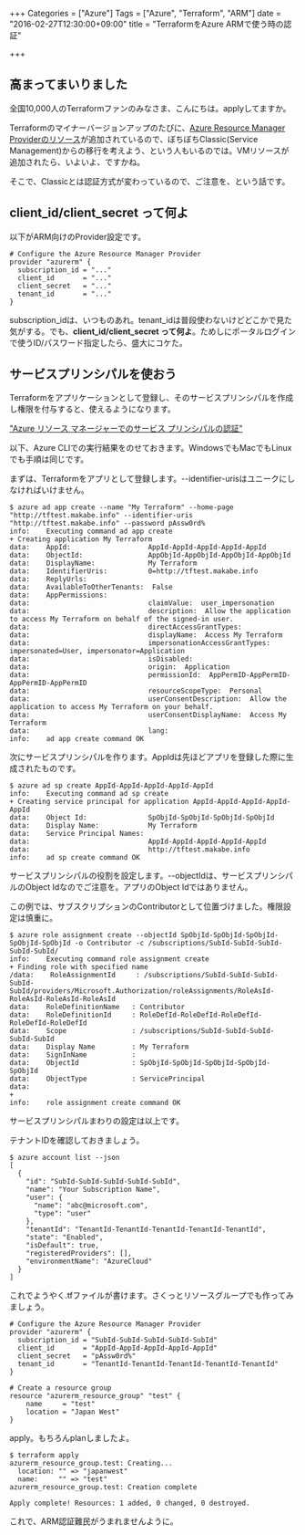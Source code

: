 +++
Categories = ["Azure"]
Tags = ["Azure", "Terraform", "ARM"]
date = "2016-02-27T12:30:00+09:00"
title = "TerraformをAzure ARMで使う時の認証"

+++

## 高まってまいりました
全国10,000人のTerraformファンのみなさま、こんにちは。applyしてますか。

Terraformのマイナーバージョンアップのたびに、[Azure Resource Manager Providerのリソース](https://www.terraform.io/docs/providers/azurerm/index.html)が追加されているので、ぼちぼちClassic(Service Management)からの移行を考えよう、という人もいるのでは。VMリソースが追加されたら、いよいよ、ですかね。

そこで、Classicとは認証方式が変わっているので、ご注意を、という話です。

## client_id/client_secret って何よ
以下がARM向けのProvider設定です。

    # Configure the Azure Resource Manager Provider
    provider "azurerm" {
      subscription_id = "..."
      client_id       = "..."
      client_secret   = "..."
      tenant_id       = "..."
    }
    

subscription_idは、いつものあれ。tenant_idは普段使わないけどどこかで見た気がする。でも、**client_id/client_secret って何よ**。ためしにポータルログインで使うID/パスワード指定したら、盛大にコケた。

## サービスプリンシパルを使おう
Terraformをアプリケーションとして登録し、そのサービスプリンシパルを作成し権限を付与すると、使えるようになります。

["Azure リソース マネージャーでのサービス プリンシパルの認証"](https://azure.microsoft.com/ja-jp/documentation/articles/resource-group-authenticate-service-principal/#--azure-cli)

以下、Azure CLIでの実行結果をのせておきます。WindowsでもMacでもLinuxでも手順は同じです。

まずは、Terraformをアプリとして登録します。--identifier-urisはユニークにしなければいけません。

    $ azure ad app create --name "My Terraform" --home-page "http://tftest.makabe.info" --identifier-uris "http://tftest.makabe.info" --password pAssw0rd%
    info:    Executing command ad app create
    + Creating application My Terraform
    data:    AppId:                   AppId-AppId-AppId-AppId-AppId
    data:    ObjectId:                AppObjId-AppObjId-AppObjId-AppObjId
    data:    DisplayName:             My Terraform
    data:    IdentifierUris:          0=http://tftest.makabe.info
    data:    ReplyUrls:
    data:    AvailableToOtherTenants:  False
    data:    AppPermissions:
    data:                             claimValue:  user_impersonation
    data:                             description:  Allow the application to access My Terraform on behalf of the signed-in user.
    data:                             directAccessGrantTypes:
    data:                             displayName:  Access My Terraform
    data:                             impersonationAccessGrantTypes:  impersonated=User, impersonator=Application
    data:                             isDisabled:
    data:                             origin:  Application
    data:                             permissionId:  AppPermID-AppPermID-AppPermID-AppPermID
    data:                             resourceScopeType:  Personal
    data:                             userConsentDescription:  Allow the application to access My Terraform on your behalf.
    data:                             userConsentDisplayName:  Access My Terraform
    data:                             lang:
    info:    ad app create command OK

次にサービスプリンシパルを作ります。AppIdは先ほどアプリを登録した際に生成されたものです。

    $ azure ad sp create AppId-AppId-AppId-AppId-AppId
    info:    Executing command ad sp create
    + Creating service principal for application AppId-AppId-AppId-AppId-AppId
    data:    Object Id:               SpObjId-SpObjId-SpObjId-SpObjId
    data:    Display Name:            My Terraform
    data:    Service Principal Names:
    data:                             AppId-AppId-AppId-AppId-AppId
    data:                             http://tftest.makabe.info
    info:    ad sp create command OK
    
サービスプリンシパルの役割を設定します。--objectIdは、サービスプリンシパルのObject Idなのでご注意を。アプリのObject Idではありません。

この例では、サブスクリプションのContributorとして位置づけました。権限設定は慎重に。

    $ azure role assignment create --objectId SpObjId-SpObjId-SpObjId-SpObjId-SpObjId -o Contributor -c /subscriptions/SubId-SubId-SubId-SubId-SubId/
    info:    Executing command role assignment create
    + Finding role with specified name
    /data:    RoleAssignmentId     : /subscriptions/SubId-SubId-SubId-SubId-SubId/providers/Microsoft.Authorization/roleAssignments/RoleAsId-RoleAsId-RoleAsId-RoleAsId
    data:    RoleDefinitionName   : Contributor
    data:    RoleDefinitionId     : RoleDefId-RoleDefId-RoleDefId-RoleDefId-RoleDefId
    data:    Scope                : /subscriptions/SubId-SubId-SubId-SubId-SubId
    data:    Display Name         : My Terraform
    data:    SignInName           :
    data:    ObjectId             : SpObjId-SpObjId-SpObjId-SpObjId-SpObjId
    data:    ObjectType           : ServicePrincipal
    data:
    +
    info:    role assignment create command OK
    
サービスプリンシパルまわりの設定は以上です。

テナントIDを確認しておきましょう。

    $ azure account list --json
    [
      {
        "id": "SubId-SubId-SubId-SubId-SubId",
        "name": "Your Subscription Name",
        "user": {
          "name": "abc@microsoft.com",
          "type": "user"
        },
        "tenantId": "TenantId-TenantId-TenantId-TenantId-TenantId",
        "state": "Enabled",
        "isDefault": true,
        "registeredProviders": [],
        "environmentName": "AzureCloud"
      }
    ]
    
 これでようやく.tfファイルが書けます。さくっとリソースグループでも作ってみましょう。
 
    # Configure the Azure Resource Manager Provider
    provider "azurerm" {
      subscription_id = "SubId-SubId-SubId-SubId-SubId"
      client_id       = "AppId-AppId-AppId-AppId-AppId"
      client_secret   = "pAssw0rd%"
      tenant_id       = "TenantId-TenantId-TenantId-TenantId-TenantId"
    }
    
    # Create a resource group
    resource "azurerm_resource_group" "test" {
        name     = "test"
        location = "Japan West"
    }
    
apply。もちろんplanしましたよ。

    $ terraform apply
    azurerm_resource_group.test: Creating...
      location: "" => "japanwest"
      name:     "" => "test"
    azurerm_resource_group.test: Creation complete
    
    Apply complete! Resources: 1 added, 0 changed, 0 destroyed.  
    
これで、ARM認証難民がうまれませんように。
